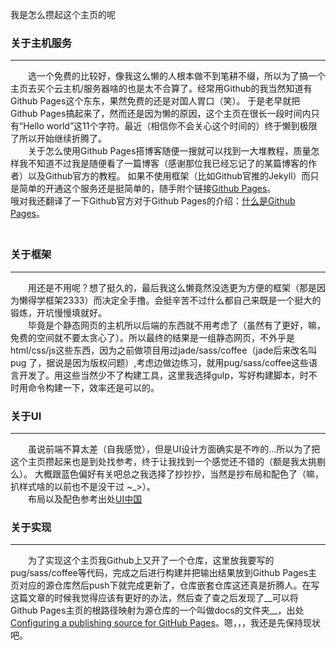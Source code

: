我是怎么攒起这个主页的呢  


### 关于主机服务

-----

　　选一个免费的比较好，像我这么懒的人根本做不到笔耕不缀，所以为了搞一个主页去买个云主机/服务器啥的也是太不合算了。经常用Github的我当然知道有Github Pages这个东东，果然免费的还是对国人胃口（笑）。
于是老早就把Github Pages搞起来了，然而还是因为懒的原因，这个主页在很长一段时间内只有“Hello world”这11个字符。最近（相信你不会关心这个时间的）终于懒到极限了所以开始继续折腾了。  
　　关于怎么使用Github Pages搭博客随便一搜就可以找到一大堆教程，质量怎样我不知道不过我是随便看了一篇博客（感谢那位我已经忘记了的某篇博客的作者）以及Github官方的教程。
如果不使用框架（比如Github官推的Jekyll）而只是简单的开通这个服务还是挺简单的，随手附个链接[Github Pages](https://pages.github.com/)。   
哦对我还翻译了一下Github官方对于Github Pages的介绍：[什么是Github Pages](/translations/githubPages.html)。  
　　
### 关于框架  

------

　　用还是不用呢？想了挺久的，最后我这么懒竟然没选更为方便的框架（那是因为懒得学框架2333）而决定全手撸。会挺辛苦不过什么都自己来既是一个挺大的锻炼，开坑慢慢填就好。  
　　毕竟是个静态网页的主机所以后端的东西就不用考虑了（虽然有了更好，嘛，免费的空间就不要太贪心了）。所以最终的结果是一组静态网页，不外乎是html/css/js这些东西，因为之前做项目用过jade/sass/coffee（jade后来改名叫pug
了，据说是因为版权问题）,考虑边做边练习，就用pug/sass/coffee这些语言开发了。用这些当然少不了构建工具，这里我选择gulp，写好构建脚本，时不时用命令构建一下，效率还是可以的。　　


### 关于UI

-----

　　虽说前端不算太差（自我感觉），但是UI设计方面确实是不咋的...所以为了把这个主页攒起来也是到处找参考，终于让我找到一个感觉还不错的（额是我太挑剔么）。
大概跟蓝色偏好有关吧总之我选择了抄抄抄，当然是抄布局和配色了（嘛，扒样式啥的以前也不是没干过 ~_>）。  
　　布局以及配色参考出处[UI中国](http://www.ui.cn/)  

### 关于实现

-----

　　为了实现这个主页我Github上又开了一个仓库，这里放我要写的pug/sass/coffee等代码，完成之后进行构建并把输出结果放到Github Pages主页对应的源仓库然后push下就完成更新了，仓库嵌套仓库这还真是折腾人。在写这篇文章的时候我觉得应该有更好的办法，然后查了查之后发现了__可以将Github Pages主页的根路径映射为源仓库的一个叫做docs的文件夹__，出处[Configuring a publishing source for GitHub Pages](https://help.github.com/articles/configuring-a-publishing-source-for-github-pages/)。嗯，，，我还是先保持现状吧。    
